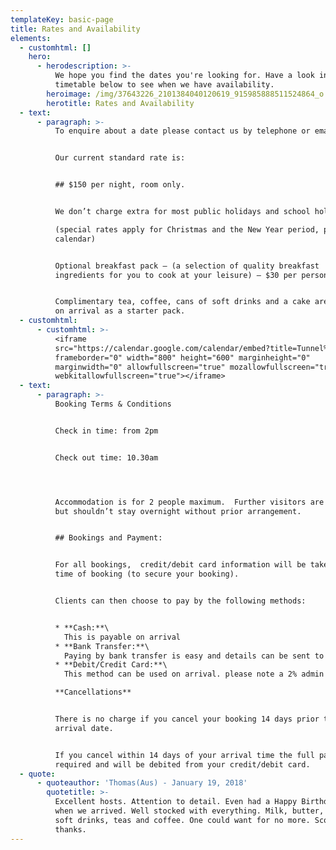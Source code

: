 ```yaml
---
templateKey: basic-page
title: Rates and Availability
elements:
  - customhtml: []
    hero:
      - herodescription: >-
          We hope you find the dates you're looking for. Have a look in the
          timetable below to see when we have availability.
        heroimage: /img/37643226_2101384040120619_915985888511524864_o.jpg
        herotitle: Rates and Availability
  - text:
      - paragraph: >-
          To enquire about a date please contact us by telephone or email.


          Our current standard rate is:


          ## $150 per night, room only.


          We don’t charge extra for most public holidays and school holidays.

          (special rates apply for Christmas and the New Year period, please see
          calendar)


          Optional breakfast pack – (a selection of quality breakfast
          ingredients for you to cook at your leisure) – $30 per person.


          Complimentary tea, coffee, cans of soft drinks and a cake are provided
          on arrival as a starter pack.
  - customhtml:
      - customhtml: >-
          <iframe
          src="https://calendar.google.com/calendar/embed?title=Tunnel%20Ridge%20Outlook&amp;showTitle=0&amp;showPrint=0&amp;showTabs=0&amp;showCalendars=0&amp;height=600&amp;wkst=1&amp;bgcolor=%23ffffff&amp;src=lozza367c%40gmail.com&amp;color=%235F6B02&amp;src=en.australian%23holiday%40group.v.calendar.google.com&amp;color=%23333333&amp;ctz=Australia%2FBrisbane"
          frameborder="0" width="800" height="600" marginheight="0"
          marginwidth="0" allowfullscreen="true" mozallowfullscreen="true"
          webkitallowfullscreen="true"></iframe>
  - text:
      - paragraph: >-
          Booking Terms & Conditions


          Check in time: from 2pm


          Check out time: 10.30am




          Accommodation is for 2 people maximum.  Further visitors are welcome,
          but shouldn’t stay overnight without prior arrangement.


          ## Bookings and Payment:


          For all bookings,  credit/debit card information will be taken at the
          time of booking (to secure your booking).


          Clients can then choose to pay by the following methods:


          * **Cash:**\
            This is payable on arrival
          * **Bank Transfer:**\
            Paying by bank transfer is easy and details can be sent to you on request. All transactions must be completed two days prior to arrival to ensure they have gone through and show on our internet banking statement.
          * **Debit/Credit Card:**\
            This method can be used on arrival. please note a 2% admin fee is charged for this service.

          **Cancellations**


          There is no charge if you cancel your booking 14 days prior to your
          arrival date.


          If you cancel within 14 days of your arrival time the full payment is
          required and will be debited from your credit/debit card.
  - quote:
      - quoteauthor: 'Thomas(Aus) - January 19, 2018'
        quotetitle: >-
          Excellent hosts. Attention to detail. Even had a Happy Birthday sign
          when we arrived. Well stocked with everything. Milk, butter, water,
          soft drinks, teas and coffee. One could want for no more. Scones yummy
          thanks.
---
```


